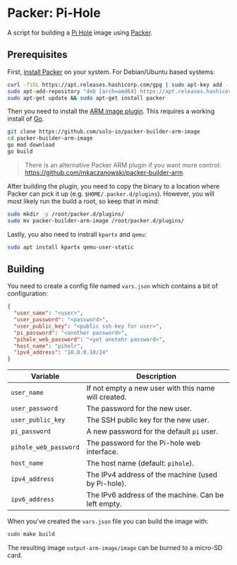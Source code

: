 # Packer: Pi-Hole

A script for building a [Pi Hole](https://pi-hole.net/) image using 
[Packer](https://www.packer.io/).

## Prerequisites

First, [install Packer](https://www.packer.io/docs/install) on your system.
For Debian/Ubuntu based systems:

```bash
curl -fsSL https://apt.releases.hashicorp.com/gpg | sudo apt-key add -
sudo apt-add-repository "deb [arch=amd64] https://apt.releases.hashicorp.com $(lsb_release -cs) main"
sudo apt-get update && sudo apt-get install packer
```

Then you need to install the [ARM image plugin](https://github.com/solo-io/packer-builder-arm-image).
This requires a working install of [Go](https://golang.org/doc/install).

```bash
git clone https://github.com/solo-io/packer-builder-arm-image
cd packer-builder-arm-image
go mod download
go build
```

> There is an alternative Packer ARM plugin if you want more control:
> https://github.com/mkaczanowski/packer-builder-arm.

After building the plugin, you need to copy the binary to a location where
Packer can pick it up (e.g. `$HOME/.packer.d/plugins`). However, you will
most likely run the build a root, so keep that in mind:

```bash
sudo mkdir -p /root/packer.d/plugins/
sudo mv packer-builder-arm-image /root/packer.d/plugins/
```

Lastly, you also need to instrall `kpartx` and `qemu`:

```bash
sudo apt install kpartx qemu-user-static
```

## Building

You need to create a config file named `vars.json` which contains a bit of
configuration:

```json
{
  "user_name": "<user>",
  "user_password": "<password>",
  "user_public_key": "<public ssh key for user>",
  "pi_password": "<another password>",
  "pihole_web_password": "<yet anotehr password>",
  "host_name": "piholr",
  "ipv4_address": "10.0.0.10/24"
}
```

| Variable              | Description                                          |
|-----------------------|------------------------------------------------------|
| `user_name`           | If not empty a new user with this name will created. |
| `user_password`       | The password for the new user.                       |
| `user_public_key`     | The SSH public key for the new user.                 |
| `pi_password`         | A new password for the default `pi` user.            |
| `pihole_web_password` | The password for the Pi-hole web interface.          |
| `host_name`           | The host name (default: `pihole`).                   |
| `ipv4_address`        | The IPv4 address of the machine (used by Pi-hole).   |
| `ipv6_address`        | The IPv6 address of the machine. Can be left empty.  |

When you've created the `vars.json` file you can build the image with:

```bash
sudo make build
```

The resulting image `output-arm-image/image` can be burned to a micro-SD card.
